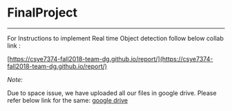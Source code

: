 # FinalProject
***
For Instructions to implement Real time Object detection follow below collab link :

[https://csye7374-fall2018-team-dg.github.io/report/](https://csye7374-fall2018-team-dg.github.io/report/)


*Note:*

Due to space issue, we have uploaded all our files in google drive. Please refer below link for the same:
[google drive](https://drive.google.com/drive/folders/1pHhBR5ITYG6OusXjVBdhuLZr25QY3NRU?usp=sharing)
